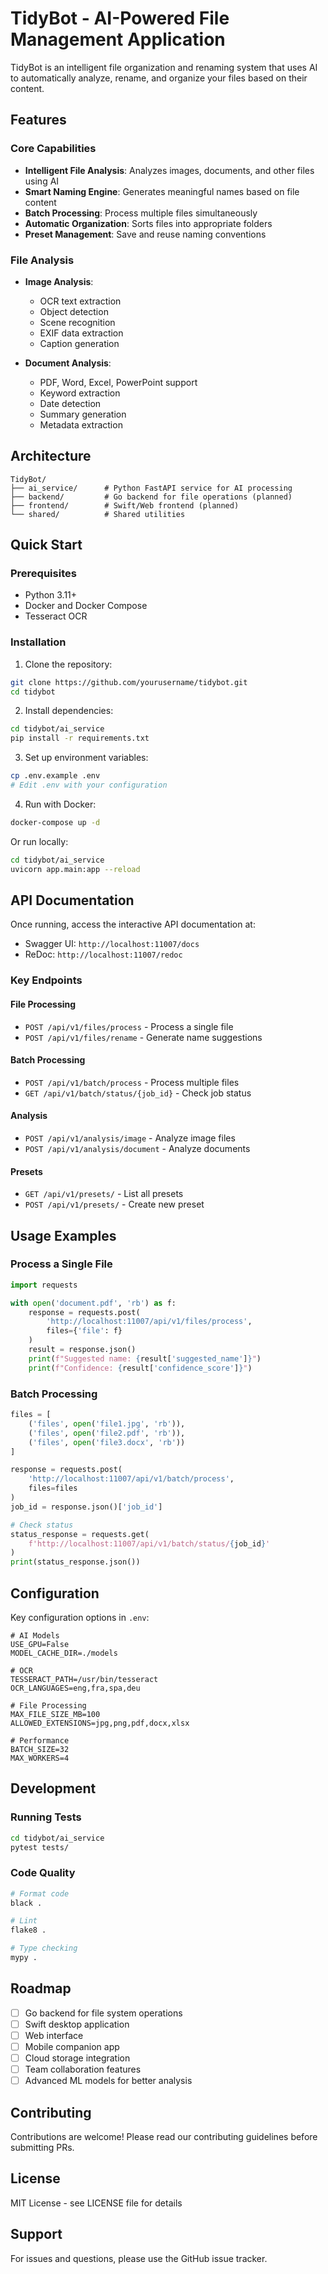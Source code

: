 # TidyBot - AI-Powered File Management Application

TidyBot is an intelligent file organization and renaming system that uses AI to automatically analyze, rename, and organize your files based on their content.

## Features

### Core Capabilities
- **Intelligent File Analysis**: Analyzes images, documents, and other files using AI
- **Smart Naming Engine**: Generates meaningful names based on file content
- **Batch Processing**: Process multiple files simultaneously
- **Automatic Organization**: Sorts files into appropriate folders
- **Preset Management**: Save and reuse naming conventions

### File Analysis
- **Image Analysis**:
  - OCR text extraction
  - Object detection
  - Scene recognition
  - EXIF data extraction
  - Caption generation

- **Document Analysis**:
  - PDF, Word, Excel, PowerPoint support
  - Keyword extraction
  - Date detection
  - Summary generation
  - Metadata extraction

## Architecture

```
TidyBot/
├── ai_service/      # Python FastAPI service for AI processing
├── backend/         # Go backend for file operations (planned)
├── frontend/        # Swift/Web frontend (planned)
└── shared/          # Shared utilities
```

## Quick Start

### Prerequisites
- Python 3.11+
- Docker and Docker Compose
- Tesseract OCR

### Installation

1. Clone the repository:
```bash
git clone https://github.com/yourusername/tidybot.git
cd tidybot
```

2. Install dependencies:
```bash
cd tidybot/ai_service
pip install -r requirements.txt
```

3. Set up environment variables:
```bash
cp .env.example .env
# Edit .env with your configuration
```

4. Run with Docker:
```bash
docker-compose up -d
```

Or run locally:
```bash
cd tidybot/ai_service
uvicorn app.main:app --reload
```

## API Documentation

Once running, access the interactive API documentation at:
- Swagger UI: `http://localhost:11007/docs`
- ReDoc: `http://localhost:11007/redoc`

### Key Endpoints

#### File Processing
- `POST /api/v1/files/process` - Process a single file
- `POST /api/v1/files/rename` - Generate name suggestions

#### Batch Processing
- `POST /api/v1/batch/process` - Process multiple files
- `GET /api/v1/batch/status/{job_id}` - Check job status

#### Analysis
- `POST /api/v1/analysis/image` - Analyze image files
- `POST /api/v1/analysis/document` - Analyze documents

#### Presets
- `GET /api/v1/presets/` - List all presets
- `POST /api/v1/presets/` - Create new preset

## Usage Examples

### Process a Single File
```python
import requests

with open('document.pdf', 'rb') as f:
    response = requests.post(
        'http://localhost:11007/api/v1/files/process',
        files={'file': f}
    )
    result = response.json()
    print(f"Suggested name: {result['suggested_name']}")
    print(f"Confidence: {result['confidence_score']}")
```

### Batch Processing
```python
files = [
    ('files', open('file1.jpg', 'rb')),
    ('files', open('file2.pdf', 'rb')),
    ('files', open('file3.docx', 'rb'))
]

response = requests.post(
    'http://localhost:11007/api/v1/batch/process',
    files=files
)
job_id = response.json()['job_id']

# Check status
status_response = requests.get(
    f'http://localhost:11007/api/v1/batch/status/{job_id}'
)
print(status_response.json())
```

## Configuration

Key configuration options in `.env`:

```env
# AI Models
USE_GPU=False
MODEL_CACHE_DIR=./models

# OCR
TESSERACT_PATH=/usr/bin/tesseract
OCR_LANGUAGES=eng,fra,spa,deu

# File Processing
MAX_FILE_SIZE_MB=100
ALLOWED_EXTENSIONS=jpg,png,pdf,docx,xlsx

# Performance
BATCH_SIZE=32
MAX_WORKERS=4
```

## Development

### Running Tests
```bash
cd tidybot/ai_service
pytest tests/
```

### Code Quality
```bash
# Format code
black .

# Lint
flake8 .

# Type checking
mypy .
```

## Roadmap

- [ ] Go backend for file system operations
- [ ] Swift desktop application
- [ ] Web interface
- [ ] Mobile companion app
- [ ] Cloud storage integration
- [ ] Team collaboration features
- [ ] Advanced ML models for better analysis

## Contributing

Contributions are welcome! Please read our contributing guidelines before submitting PRs.

## License

MIT License - see LICENSE file for details

## Support

For issues and questions, please use the GitHub issue tracker.